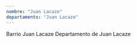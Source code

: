 ```yaml
---
nombre: "Juan Lacaze"
departamento: "Juan Lacaze"
---
```


Barrio Juan Lacaze
Departamento de Juan Lacaze
